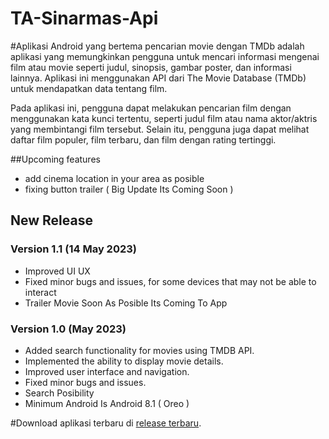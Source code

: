 # TA-Sinarmas-Api

#Aplikasi Android yang bertema pencarian movie dengan TMDb adalah aplikasi yang memungkinkan pengguna untuk mencari informasi mengenai film atau movie seperti judul, sinopsis, gambar poster, dan informasi lainnya. Aplikasi ini menggunakan API dari The Movie Database (TMDb) untuk mendapatkan data tentang film.

Pada aplikasi ini, pengguna dapat melakukan pencarian film dengan menggunakan kata kunci tertentu, seperti judul film atau nama aktor/aktris yang membintangi film tersebut. Selain itu, pengguna juga dapat melihat daftar film populer, film terbaru, dan film dengan rating tertinggi.

##Upcoming features
- add cinema location in your area as posible
- fixing button trailer
  ( Big Update Its Coming Soon )

## New Release

### Version 1.1 (14 May 2023)
- Improved UI UX 
- Fixed minor bugs and issues, for some devices that may not be able to interact
- Trailer Movie Soon As Posible Its Coming To App

### Version 1.0 (May 2023)

- Added search functionality for movies using TMDB API.
- Implemented the ability to display movie details.
- Improved user interface and navigation.
- Fixed minor bugs and issues.
- Search Posibility
- Minimum Android Is Android 8.1 ( Oreo )




#Download aplikasi terbaru di [release terbaru](https://github.com/LilAlamin/TA-Sinarmas-Api/releases/Update).

